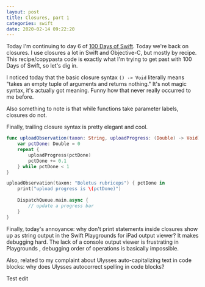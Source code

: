 ```yaml
---
layout: post
title: Closures, part 1
categories: swift
date: 2020-02-14 09:22:20
---
```


Today I'm continuing to day 6 of [100 Days of Swift](https://www.hackingwithswift.com/100). Today we're back on closures. I use closures a lot in Swift and Objective-C, but mostly by recipe. This recipe/copypasta code is exactly what I'm trying to get past with 100 Days of Swift, so let's dig in.

I noticed today that the basic closure syntax `() -> Void` literally means "takes an empty tuple of arguments and returns nothing." It's not magic syntax, it's actually got meaning. Funny how that never really occurred to me before.

Also something to note is that while functions take parameter labels, closures do not. 

Finally, trailing closure syntax is pretty elegant and cool.

```swift
func uploadObservation(taxon: String, uploadProgress: (Double) -> Void) {
    var pctDone: Double = 0
    repeat {
        uploadProgress(pctDone)
        pctDone += 0.1
    } while pctDone < 1
}

uploadObservation(taxon: "Boletus rubriceps") { pctDone in
    print("upload progress is \(pctDone)")
    
    DispatchQueue.main.async {
        // update a progress bar
    }
}
```

Finally, today's annoyance: why don't print statements inside closures show up as string output in the Swift Playgrounds for iPad output viewer? It makes debugging hard. The lack of a console output viewer is frustrating in Playgrounds , debugging order of operations is basically impossible.

Also, related to my complaint about Ulysses auto-capitalizing text in code blocks: why does Ulysses autocorrect spelling in code blocks? 

Test edit
